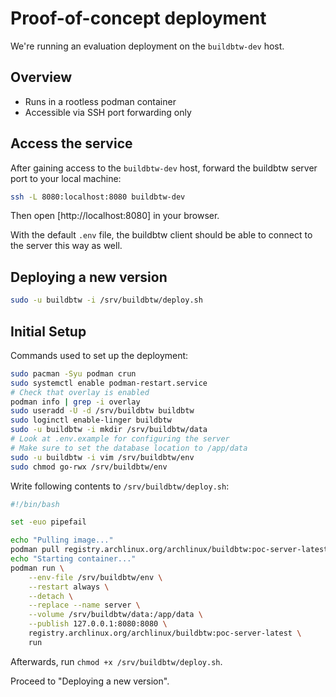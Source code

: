 # Proof-of-concept deployment

We're running an evaluation deployment on the `buildbtw-dev` host. 

## Overview

- Runs in a rootless podman container
- Accessible via SSH port forwarding only

## Access the service

After gaining access to the `buildbtw-dev` host, forward the buildbtw server port to your local machine:

```sh
ssh -L 8080:localhost:8080 buildbtw-dev
```

Then open [http://localhost:8080] in your browser.

With the default `.env` file, the buildbtw client should be able to connect to the server this way as well.

## Deploying a new version

```sh
sudo -u buildbtw -i /srv/buildbtw/deploy.sh
```

## Initial Setup

Commands used to set up the deployment:

```sh
sudo pacman -Syu podman crun
sudo systemctl enable podman-restart.service
# Check that overlay is enabled
podman info | grep -i overlay
sudo useradd -U -d /srv/buildbtw buildbtw
sudo loginctl enable-linger buildbtw
sudo -u buildbtw -i mkdir /srv/buildbtw/data
# Look at .env.example for configuring the server
# Make sure to set the database location to /app/data
sudo -u buildbtw -i vim /srv/buildbtw/env
sudo chmod go-rwx /srv/buildbtw/env
```

Write following contents to `/srv/buildbtw/deploy.sh`:

```sh
#!/bin/bash

set -euo pipefail

echo "Pulling image..."
podman pull registry.archlinux.org/archlinux/buildbtw:poc-server-latest
echo "Starting container..."
podman run \
    --env-file /srv/buildbtw/env \
    --restart always \
    --detach \
    --replace --name server \
    --volume /srv/buildbtw/data:/app/data \
    --publish 127.0.0.1:8080:8080 \
    registry.archlinux.org/archlinux/buildbtw:poc-server-latest \
    run
```

Afterwards, run `chmod +x /srv/buildbtw/deploy.sh`.

Proceed to "Deploying a new version".
